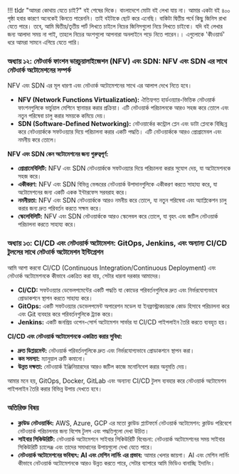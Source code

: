 !!! tldr "আমরা কোথায় যেতে চাই?"
    বই শেষের দিকে। বাংলাদেশে মোটা বই লেখা যায় না। আমার একটা বই ৪০০ পৃষ্ঠা হবার কারণে অনেকেই কিনতে পারেননি। তাই বইটাকে ছোট করে এনেছি। বাকিটা দ্বিতীয় পর্বে কিছু জিনিস রাখা যেতে পারে। তবে, আমি দ্বিতীয়/তৃতীয় পার্ট লিখতে চাইলে নিচের জিনিসগুলো নিয়ে লিখতে চাইবো। যদি বই লেখার জন্য আলাদা সময় না পাই, তাহলে নিচের অংশগুলো আপনারা অনলাইনে পড়ে নিতে পারেন।। এগুলোকে 'কীওয়ার্ড' ধরে আমরা সামনে এগিয়ে যেতে পারি।

### অধ্যায় ১২: নেটওার্ক ফাংশন ভারচুয়ালাইজেশন (NFV) এবং SDN: NFV এবং SDN এর সাথে নেটওার্ক অটোমেশনের সম্পর্ক

NFV এবং SDN এর মূল ধারণা এবং নেটওার্ক অটোমেশনের সাথে এর আলাপ দেখে নিতে হবে।

* **NFV (Network Functions Virtualization):** ঐতিহ্যগত হার্ডওয়্যার-ভিত্তিক নেটওয়ার্ক ফাংশনগুলিকে ভার্চুয়াল মেশিনে স্থানান্তর করার প্রক্রিয়া। এটি নেটওয়ার্ক পরিচালনকে আরও সহজ করে তোলে এবং নতুন পরিষেবা চালু করার সময়কে কমিয়ে দেয়।
* **SDN (Software-Defined Networking):** নেটওয়ার্কের কন্ট্রোল প্লেন এবং ডাটা প্লেনকে বিচ্ছিন্ন করে নেটওয়ার্ককে সফটওয়্যার দিয়ে পরিচালনা করার একটি পদ্ধতি। এটি নেটওয়ার্ককে আরও প্রোগ্রামেবল এবং নমনীয় করে তোলে।

**NFV এবং SDN কেন অটোমেশনের জন্য গুরুত্বপূর্ণ:**

* **প্রোগ্রামেবিলিটি:** NFV এবং SDN নেটওয়ার্ককে সফটওয়্যার দিয়ে পরিচালনা করার সুযোগ দেয়, যা অটোমেশনকে সহজ করে।
* **একীকরণ:** NFV এবং SDN বিভিন্ন ভেন্ডরের নেটওয়ার্ক উপাদানগুলিকে একীকরণ করতে সাহায্য করে, যা অটোমেশনের জন্য একটি একক ইন্টারফেস সরবরাহ করে।
* **নমনীয়তা:** NFV এবং SDN নেটওয়ার্ককে আরও নমনীয় করে তোলে, যা নতুন পরিষেবা এবং অ্যাপ্লিকেশন চালু করার জন্য দ্রুত পরিবর্তন করতে সক্ষম করে।
* **স্কেলেবিলিটি:** NFV এবং SDN নেটওয়ার্ককে আরও স্কেলেবল করে তোলে, যা বৃহৎ এবং জটিল নেটওয়ার্ক পরিচালনা করতে সাহায্য করে।

### অধ্যায় ১৩: CI/CD এবং নেটওয়ার্ক অটোমেশন: GitOps, Jenkins, এবং অন্যান্য CI/CD টুলসের সাথে নেটওার্ক অটোমেশন ইন্টিগ্রেশন

আমি আশা করবো CI/CD (Continuous Integration/Continuous Deployment) এবং নেটওার্ক অটোমেশনকে কীভাবে একত্রিত করা যায়, সেটার ধারনা দরকার আমাদের।

* **CI/CD:** সফটওয়্যার ডেভেলপমেন্টের একটি পদ্ধতি যা কোডের পরিবর্তনগুলিকে দ্রুত এবং নির্ভরযোগ্যভাবে প্রোডাকশনে স্থাপন করতে সাহায্য করে।
* **GitOps:** একটি সফটওয়্যার ডেভেলপমেন্ট অপারেশন মডেল যা ইনফ্রাস্ট্রাকচারকে কোড হিসাবে পরিচালনা করে এবং Git ব্যবহার করে পরিবর্তনগুলিকে ট্র্যাক করে।
* **Jenkins:** একটি জনপ্রিয় ওপেন-সোর্স অটোমেশন সার্ভার যা CI/CD পাইপলাইন তৈরি করতে ব্যবহৃত হয়।

**CI/CD এবং নেটওয়ার্ক অটোমেশনকে একত্রিত করার সুবিধা:**

* **দ্রুত ডিপ্লয়মেন্ট:** নেটওয়ার্ক পরিবর্তনগুলিকে দ্রুত এবং নির্ভরযোগ্যভাবে প্রোডাকশনে স্থাপন করা।
* **কম সমস্যা:** ম্যানুয়াল ত্রুটি কমানো।
* **উন্নত দক্ষতা:** নেটওয়ার্ক ইঞ্জিনিয়ারদের আরও জটিল কাজে মনোনিবেশ করার অনুমতি দেয়।

আমার মনে হয়, GitOps, Docker, GitLab এবং অন্যান্য CI/CD টুলস ব্যবহার করে নেটওয়ার্ক অটোমেশন পাইপলাইন তৈরি করার বিভিন্ন উপায় দেখতে হবে।

### অতিরিক্ত বিষয়

* **ক্লাউড নেটওয়ার্কিং:** AWS, Azure, GCP এর মতো ক্লাউড প্ল্যাটফর্মে নেটওয়ার্ক অটোমেশন: ক্লাউড পরিবেশে নেটওয়ার্ক পরিচালনার জন্য বিশেষ টুলস এবং পদ্ধতিগুলো দেখা উচিত।
* **সাইবার সিকিউরিটি:** নেটওয়ার্ক অটোমেশনে সাইবার সিকিউরিটি বিবেচনা: নেটওয়ার্ক অটোমেশনের সময় সাইবার সিকিউরিটি চ্যালেঞ্জ এবং তাদের সমাধানের উপায়গুলো দেখা যেতে পারে।
* **নেটওয়ার্ক অটোমেশনের ভবিষ্যৎ: AI এবং মেশিন লার্নিং এর প্রভাব:** আমার খেলার জায়গা। AI এবং মেশিন লার্নিং কীভাবে নেটওয়ার্ক অটোমেশনকে আরও উন্নত করতে পারে, সেটার ব্যাপারে আমি ভিডিও বানাচ্ছি ইদানিং।

